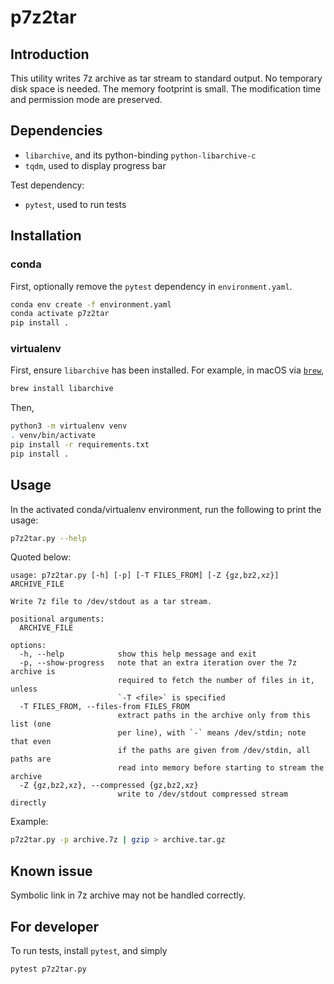 # p7z2tar

## Introduction

This utility writes 7z archive as tar stream to standard output.
No temporary disk space is needed.
The memory footprint is small.
The modification time and permission mode are preserved.

## Dependencies

- `libarchive`, and its python-binding `python-libarchive-c`
- `tqdm`, used to display progress bar

Test dependency:

- `pytest`, used to run tests

## Installation

### conda

First, optionally remove the `pytest` dependency in `environment.yaml`.

```bash
conda env create -f environment.yaml
conda activate p7z2tar
pip install .
```

### virtualenv

First, ensure `libarchive` has been installed.
For example, in macOS via [`brew`](https://brew.sh),

```bash
brew install libarchive
```

Then,

```bash
python3 -m virtualenv venv
. venv/bin/activate
pip install -r requirements.txt
pip install .
```

## Usage

In the activated conda/virtualenv environment, run the following to print the usage:

```bash
p7z2tar.py --help
```

Quoted below:

```
usage: p7z2tar.py [-h] [-p] [-T FILES_FROM] [-Z {gz,bz2,xz}] ARCHIVE_FILE

Write 7z file to /dev/stdout as a tar stream.

positional arguments:
  ARCHIVE_FILE

options:
  -h, --help            show this help message and exit
  -p, --show-progress   note that an extra iteration over the 7z archive is
                        required to fetch the number of files in it, unless
                        `-T <file>` is specified
  -T FILES_FROM, --files-from FILES_FROM
                        extract paths in the archive only from this list (one
                        per line), with `-` means /dev/stdin; note that even
                        if the paths are given from /dev/stdin, all paths are
                        read into memory before starting to stream the archive
  -Z {gz,bz2,xz}, --compressed {gz,bz2,xz}
                        write to /dev/stdout compressed stream directly
```

Example:

```bash
p7z2tar.py -p archive.7z | gzip > archive.tar.gz
```

## Known issue

Symbolic link in 7z archive may not be handled correctly.

## For developer

To run tests, install `pytest`, and simply

```bash
pytest p7z2tar.py
```
